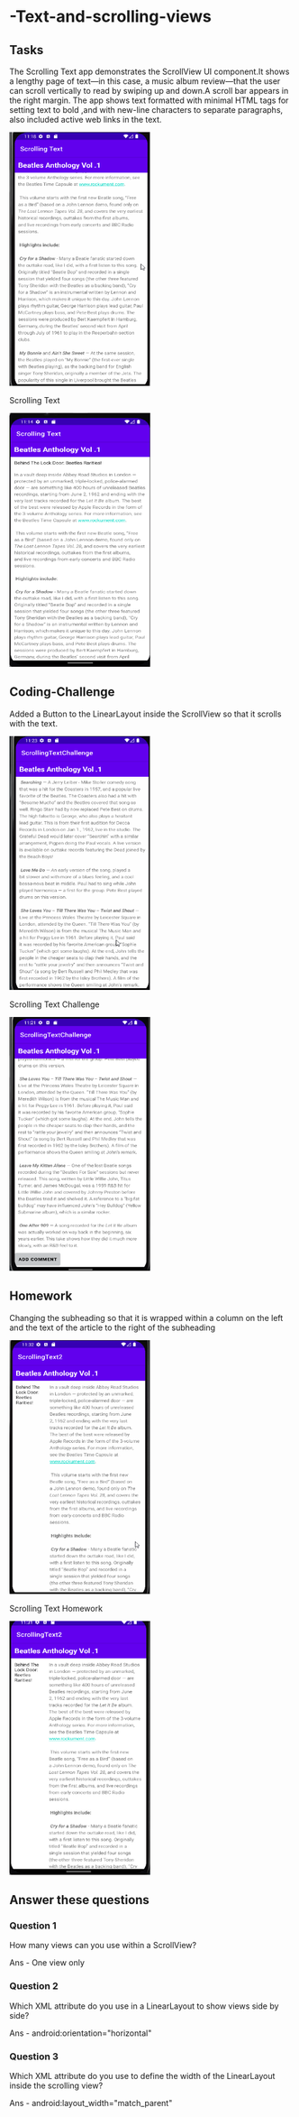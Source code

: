 # -Text-and-scrolling-views

## Tasks

The Scrolling Text app demonstrates the ScrollView UI component.It shows a lengthy page of text—in this case, a music album review—that the user
can scroll vertically to read by swiping up and down.A scroll bar appears in the right margin. The app shows text formatted with minimal HTML tags
for setting text to bold ,and with new-line characters to separate paragraphs, also included active web links in the text.

<img src="screenshots/scrollingTasks.gif" width="250" height="450">

Scrolling Text

<img src="screenshots/scrollingTask.png" width="250" height="450">

## Coding-Challenge
Added a Button to the LinearLayout inside the ScrollView so that it scrolls with the text.

<img src="screenshots/scrollingChallenges.gif" width="250" height="450">

Scrolling Text Challenge

<img src="screenshots/scrollingChallenge.png" width="250" height="450">

## Homework

Changing the subheading so that it is wrapped within a column on the left and the text of the article to the right of the subheading

<img src="screenshots/scrollinghomeworks.gif" width="250" height="450">

Scrolling Text Homework

<img src="screenshots/scrollinghomework.png" width="250" height="450">

## Answer these questions

### Question 1
How many views can you use within a ScrollView?

Ans - One view only

### Question 2
Which XML attribute do you use in a LinearLayout to show views side by side?

Ans - android:orientation="horizontal"

### Question 3
Which XML attribute do you use to define the width of the LinearLayout inside the scrolling view? 

Ans - android:layout_width="match_parent"


